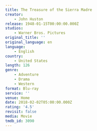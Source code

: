 ```yaml
---
title: The Treasure of the Sierra Madre
creator:
    - John Huston
release: 1948-01-15T00:00:00.000Z
studios:
    - Warner Bros. Pictures
original_title: ''
original_language: en
language:
    - English
country:
    - United States
length: 126
genre:
    - Adventure
    - Drama
    - Western
format: Blu-ray
service: ''
venue: Home
date: 2018-02-02T05:00:00.000Z
rating: '4.5'
revisit: false
media: Movie
tmdb_id: 3090
---
```



